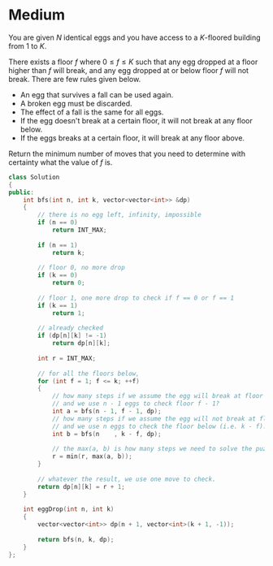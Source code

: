 # Medium

You are given $N$ identical eggs and you have access to a $K$-floored building from $1$ to $K$.

There exists a floor $f$ where $0 \leq f \leq K$ such that any egg dropped at a floor higher than $f$ will break, and any egg dropped at or below floor $f$ will not break. There are few rules given below.

- An egg that survives a fall can be used again.
- A broken egg must be discarded.
- The effect of a fall is the same for all eggs.
- If the egg doesn't break at a certain floor, it will not break at any floor below.
- If the eggs breaks at a certain floor, it will break at any floor above.

Return the minimum number of moves that you need to determine with certainty what the value of $f$ is.

```cpp
class Solution
{
public:
    int bfs(int n, int k, vector<vector<int>> &dp)
    {
        // there is no egg left, infinity, impossible
        if (n == 0)
            return INT_MAX;
        
        if (n == 1)
            return k;
            
        // floor 0, no more drop
        if (k == 0)
            return 0;
            
        // floor 1, one more drop to check if f == 0 or f == 1
        if (k == 1)
            return 1;
            
        // already checked
        if (dp[n][k] != -1)
            return dp[n][k];
            
        int r = INT_MAX;
        
        // for all the floors below, 
        for (int f = 1; f <= k; ++f)
        {
            // how many steps if we assume the egg will break at floor f, 
            // and we use n - 1 eggs to check floor f - 1?
            int a = bfs(n - 1, f - 1, dp);
            // how many steps if we assume the egg will not break at floor f, 
            // and we use n eggs to check the floor below (i.e. k - f).
            int b = bfs(n    , k - f, dp);
            
            // the max(a, b) is how many steps we need to solve the puzzle with n eggs and k floors.
            r = min(r, max(a, b));
        }
        
        // whatever the result, we use one move to check.
        return dp[n][k] = r + 1;
    }
    
    int eggDrop(int n, int k) 
    {
        vector<vector<int>> dp(n + 1, vector<int>(k + 1, -1));
        
        return bfs(n, k, dp);
    }
};
```
